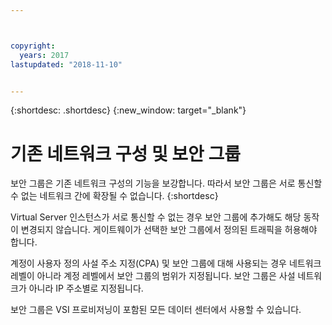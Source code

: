 ```yaml
---



copyright:
  years: 2017
lastupdated: "2018-11-10"


---
```


{:shortdesc: .shortdesc}
{:new_window: target="_blank"}

# 기존 네트워크 구성 및 보안 그룹

보안 그룹은 기존 네트워크 구성의 기능을 보강합니다. 따라서 보안 그룹은 서로 통신할 수 없는 네트워크 간에
확장될 수 없습니다. 
{:shortdesc}

Virtual Server 인스턴스가 서로 통신할 수 없는 경우 보안 그룹에 추가해도 해당 동작이 변경되지
않습니다. 게이트웨이가 선택한 보안 그룹에서 정의된 트래픽을 허용해야 합니다.

계정이 사용자 정의 사설 주소 지정(CPA) 및 보안 그룹에 대해 사용되는 경우 네트워크 레벨이 아니라 계정 레벨에서 보안 그룹의 범위가 지정됩니다. 보안 그룹은 사설 네트워크가 아니라 IP 주소별로 지정됩니다.

보안 그룹은 VSI 프로비저닝이 포함된 모든 데이터 센터에서 사용할 수 있습니다. 
